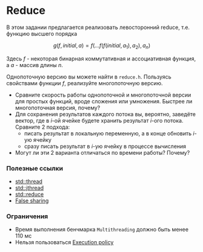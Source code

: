 # Reduce

В этом задании предлагается реализовать левосторонний reduce, т.е. функцию высшего порядка
```math
g(f, initial, a) = f(... f(f(initial, a_1), a_2), a_n)
```

Здесь $`f`$ - некоторая бинарная коммутативная и ассоциативная функция, а $`a`$ - массив длины $`n`$.

Однопоточную версию вы можете найти в `reduce.h`. Пользуясь свойствами функции $`f`$, реализуйте многопоточную версию.

* Сравните скорость работы однопоточной и многопоточной версии для простых функций, вроде сложения или умножения. Быстрее ли многопоточная версия, почему?
* Для сохранения результатов каждого потока вы, вероятно, заведёте вектор, где в $`i`$-ой ячейке будете хранить результат $`i`$-ого потока. Сравните 2 подхода:
  * писать результат в локальную переменную, а в конце обновить $`i`$-ую ячейку
  * сразу писать результат в $`i`$-ую ячейку в процессе вычисления
* Могут ли эти 2 варианта отличаться по времени работы? Почему?

### Полезные ссылки
* [std::thread](https://en.cppreference.com/w/cpp/thread/thread)
* [std::jthread](https://en.cppreference.com/w/cpp/thread/jthread)
* [std::reduce](https://en.cppreference.com/w/cpp/algorithm/reduce)
* [False sharing](https://en.wikipedia.org/wiki/False_sharing)

### Ограничения
* Время выполнения бенчмарка `Multithreading` должно быть менее 110 мс
* Нельзя пользоваться [Execution policy](https://en.cppreference.com/w/cpp/algorithm#Execution_policies)
